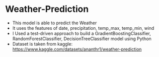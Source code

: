 # Weather-Prediction
* This model is able to predict the Weather
* It uses the features of date, precipitation, temp_max, temp_min, wind
* I Used a test-driven approach to build a GradientBoostingClassifier, RandomForestClassifier, DecisionTreeClassifier model using Python
* Dataset is taken from kaggle: https://www.kaggle.com/datasets/ananthr1/weather-prediction
